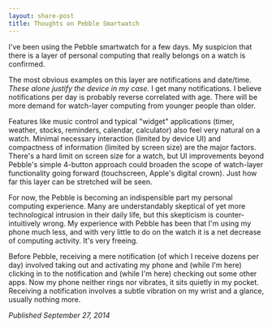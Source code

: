 ```yaml
---
layout: share-post
title: Thoughts on Pebble Smartwatch
---
```


I've been using the Pebble smartwatch for a few days. My suspicion that there is a layer of personal computing that really belongs on a watch is confirmed.

The most obvious examples on this layer are notifications and date/time. *These alone justify the device in my case.* I get many notifications. I believe notifications per day is probably reverse correlated with age. There will be more demand for watch-layer computing from younger people than older.

Features like music control and typical "widget" applications (timer, weather, stocks, reminders, calendar, calculator) also feel very natural on a watch. Minimal necessary interaction (limited by device UI) and compactness of information (limited by screen size) are the major factors. There's a hard limit on screen size for a watch, but UI improvements beyond Pebble's simple 4-button approach could broaden the scope of watch-layer functionality going forward (touchscreen, Apple's digital crown). Just how far this layer can be stretched will be seen.

For now, the Pebble is becoming an indispensible part my personal computing experience. Many are understandably skeptical of yet more technological intrusion in their daily life, but this skepticism is counter-intuitively wrong. My experience with Pebble has been that I'm using my phone much less, and with very little to do on the watch it is a net decrease of computing activity. It's very freeing.

Before Pebble, receiving a mere notification (of which I receive dozens per day) involved taking out and activating my phone and (while I'm here) clicking in to the notification and (while I'm here) checking out some other apps. Now my phone neither rings nor vibrates, it sits quietly in my pocket. Receiving a notification involves a subtle vibration on my wrist and a glance, usually nothing more.

*Published September 27, 2014*
